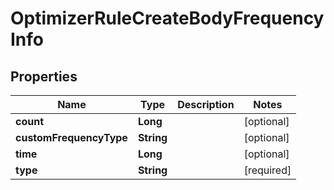 # OptimizerRuleCreateBodyFrequencyInfo

## Properties
Name | Type | Description | Notes
------------ | ------------- | ------------- | -------------
**count** | **Long** |  |  [optional]
**customFrequencyType** | **String** |  |  [optional]
**time** | **Long** |  |  [optional]
**type** | **String** |  |[required]  
